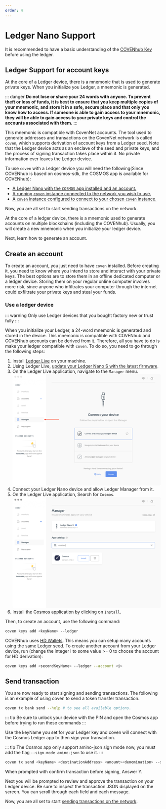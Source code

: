 ```yaml
---
order: 4
---
```


# Ledger Nano Support

It is recommended to have a basic understanding of the [COVENhub Key](../concepts/key.md) before using the ledger.

## Ledger Support for account keys

At the core of a Ledger device, there is a mnemonic that is used to generate private keys. When you initialize you Ledger, a mnemonic is generated.

::: danger
**Do not lose or share your 24 words with anyone. To prevent theft or loss of funds, it is best to ensure that you keep multiple copies of your mnemonic, and store it in a safe, secure place and that only you know how to access. If someone is able to gain access to your mnemonic, they will be able to gain access to your private keys and control the accounts associated with them.**
:::

This mnemonic is compatible with CovenNet accounts. The tool used to generate addresses and transactions on the CovenNet network is called `coven`, which supports derivation of account keys from a Ledger seed. Note that the Ledger device acts as an enclave of the seed and private keys, and the process of signing transaction takes place within it. No private information ever leaves the Ledger device.

To use `coven` with a Ledger device you will need the following(Since COVENhub is based on cosmos-sdk, the COSMOS app is available for COVENhub):

- [A Ledger Nano with the `COSMOS` app installed and an account.](#using-a-ledger-device)
- [A running `coven` instance connected to the network you wish to use.](../get-started/mainnet.md)
- [A `coven` instance configured to connect to your chosen `coven` instance.](../cli-client/intro.md)

Now, you are all set to start sending transactions on the network.

At the core of a ledger device, there is a mnemonic used to generate accounts on multiple blockchains (including the COVENhub). Usually, you will create a new mnemonic when you initialize your ledger device.

Next, learn how to generate an account.

## Create an account

To create an account, you just need to have `coven` installed. Before creating it, you need to know where you intend to store and interact with your private keys. The best options are to store them in an offline dedicated computer or a ledger device. Storing them on your regular online computer involves more risk, since anyone who infiltrates your computer through the internet could exfiltrate your private keys and steal your funds.

### Use a ledger device

::: warning
Only use Ledger devices that you bought factory new or trust fully
:::

When you initialize your Ledger, a 24-word mnemonic is generated and stored in the device. This mnemonic is compatible with COVENhub and COVENhub accounts can be derived from it. Therefore, all you have to do is make your ledger compatible with `coven`. To do so, you need to go through the following steps:

1. Install [Ledger Live](https://www.ledger.com/pages/ledger-live) on your machine.
2. Using Ledger Live, [update your Ledger Nano S with the latest firmware](https://support.ledger.com/hc/en-us/articles/360002731113-Update-device-firmware).
3. On the Ledger Live application, navigate to the `Manager` menu.
    ![manager](../pics/ledger-manager.png)
4. Connect your Ledger Nano device and allow Ledger Manager from it.
5. On the Ledger Live application, Search for `Cosmos`.
    ![search](../pics/ledger-search.png)
6. Install the Cosmos application by clicking on `Install`.

Then, to create an account, use the following command:

```bash
coven keys add <keyName> --ledger
```

COVENhub uses [HD Wallets](../concepts/key.md). This means you can setup many accounts using the same Ledger seed. To create another account from your Ledger device, run (change the integer i to some value >= 0 to choose the account for HD derivation):

```bash
coven keys add <secondKeyName> --ledger --account <i>
```

## Send transaction

You are now ready to start signing and sending transactions. The following is an example of using coven to send a token transfer transaction.

```bash
coven tx bank send --help # to see all available options.
```

::: tip
Be sure to unlock your device with the PIN and open the Cosmos app before trying to run these commands
:::

Use the keyName you set for your Ledger key and coven will connect with the Cosmos Ledger app to then sign your transaction.

::: tip
The Cosmos app only support amino-json sign mode now, you must add the flag `--sign-mode amino-json` to use it.
:::

```bash
coven tx send <keyName> <destinationAddress> <amount><denomination> --sign-mode amino-json
```

When prompted with confirm transaction before signing, Answer Y.

Next you will be prompted to review and approve the transaction on your Ledger device. Be sure to inspect the transaction JSON displayed on the screen. You can scroll through each field and each message.

Now, you are all set to start [sending transactions on the network](../cli-client/tx.md).
